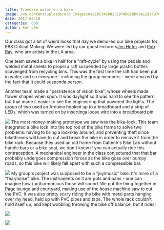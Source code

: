 ```yaml
---
title: Traverse water on a bike
image: /wp-content/uploads/old_images/6a0105349b8251970b01bb09a1257c970d-320wi.jpg
date: 2017-06-10
categories: 668
author: Ker Lee
---
```



Our class got a lot of weird looks that day we demo-ed our bike projects for E88 Critical Making. We were led by our guest lecturers[Jen Hofer](https://theconversant.org/?p=7503) and [Rob Ray](https://cnp-la.org/contributor/rob-ray/), who are artists in the LA area.

One team sawed a bike in half for a "raft-cycle" by using the pedals and welded metal sheets to propel a raft suspended by large plastic bottles scavenged from recycling bins. This was the first time the raft had been put in water, and so everyone - including the group members - were amazed by the fact that it could suspenda person.

Another team made a "persistence of vision bike", whose wheels made flower shapes when spun. It was daylight so it was hard to see the pattern, but that made it easier to see the engineering that powered the lights. The group of two used an Arduino hooked up to a breadboard and a strip of LEDs, which was turned on by insertinga loose wire into a breadboard pin.


![](/old_images/6a0105349b8251970b01bb09a12578970d-320wi.jpg)
The most money-making prototype we saw was the bike-lock. This team integrated a bike lock into the top rod of the bike frame to solve two problems: having to bring a lock/key around, and preventing theft since bikethieves will have to cut and break the bike in order to remove it from the bike rack. Because they used an old frame from Caltech's Bike Lab without handle bars or a bike seat, we don't know if you can actually ride this contraception. A mechanical engineer in the class conjectured that that bar probably undergoes compression forces as the bike goes over bumpy roads, so this bike will likely fall apart with such a compressible bar.


![](/old_images/caltech_as_it_happens/6a0105349b8251970b01bb09a12669970d.jpg)
My group's project was supposed to be a "joy/music" bike. It's more of a "fear/noise" bike. The instruments on it are pots and pans - one can imagine how (un)harmonious those will sound. We put the thing together in Page lounge and courtyard, making use of the house machine saw to cut the PVC. It was also pretty scary riding the bike with metal parts hanging over my head, held up with PVC pipes and tape. The whole rack couldn't hold itself up, and kept wobbling throwing the bike off balance, but it rides!

![](/old_images/6a0105349b8251970b01bb09a12570970d-320wi.jpg)


![](/old_images/6a0105349b8251970b01bb09a1255f970d-320wi.jpg)
